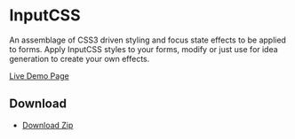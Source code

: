 # InputCSS
An assemblage of CSS3 driven styling and focus state effects to be applied to forms. Apply InputCSS styles to your forms, modify or just use for idea generation to create your own effects.

[Live Demo Page](http://iamalexdaniels.com/inputcss.html)

## Download

- [Download Zip](https://iamalexdaniels.com/css/InputCSS-Master.zip)
